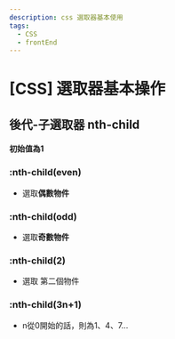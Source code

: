 ```yaml
---
description: css 選取器基本使用
tags:
  - CSS
  - frontEnd
---
```


# [CSS] 選取器基本操作

## 後代-子選取器 nth-child
#### 初始值為1
### :nth-child(even)
* 選取**偶數物件**
### :nth-child(odd)
* 選取**奇數物件**
### :nth-child(2)
* 選取 第二個物件
### :nth-child(3n+1)
* n從0開始的話，則為1、4、7...
